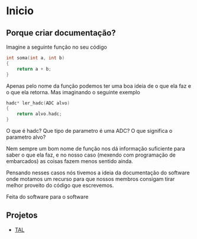 # Inicio

## Porque criar documentação?

Imagine a seguinte função no seu código

```c
int soma(int a, int b)
{
    return a + b;
}
```

Apenas pelo nome da função podemos ter uma boa ideia de o que ela faz e o que ela retorna.
Mas imaginando o seguinte exemplo

```c
hadc* ler_hadc(ADC alvo) 
{
    return alvo.hadc;
}
```

O que é hadc? Que tipo de parametro é uma ADC? O que significa o parametro alvo?

Nem sempre um bom nome de função nos dá informação suficiente para saber o que ela faz, e no nosso caso (mexendo com programação de embarcados) as coisas fazem menos sentido ainda.

Pensando nesses casos nós tivemos a ideia da documentação do software onde motamos um recurso para que nossos membros consigam tirar melhor proveito do código que escrevemos.

Feita do software para o software

## Projetos
- [TAL](https://andreycortez.github.io/TAL/)